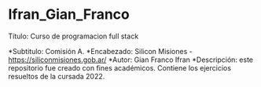 # Ifran_Gian_Franco
Título: Curso de programacion full stack

*Subtitulo: Comisión A.
*Encabezado: Silicon Misiones - https://siliconmisiones.gob.ar/
*Autor: Gian Franco Ifran
*Descripción: este repositorio fue creado con fines académicos. Contiene los ejercicios resueltos de la cursada 2022.
